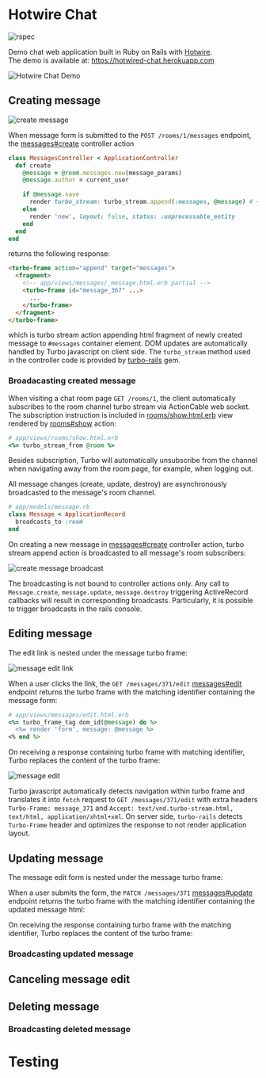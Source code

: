 # Hotwire Chat

![rspec](https://github.com/mdominiak/hotwire-chat/workflows/rspec/badge.svg)

Demo chat web application built in Ruby on Rails with [Hotwire](https://hotwire.dev).<br />The demo is available at: https://hotwired-chat.herokuapp.com

![Hotwire Chat Demo](public/chat.gif)

## Creating message

![create message](/public/messages_create.png)

When message form is submitted to the `POST /rooms/1/messages` endpoint, the [messages#create](app/controllers/messages_controller.rb) controller action

```ruby
class MessagesController < ApplicationController
  def create
    @message = @room.messages.new(message_params)
    @message.author = current_user

    if @message.save
      render turbo_stream: turbo_stream.append(:messages, @message) # <--
    else
      render 'new', layout: false, status: :unprocessable_entity
    end
  end
end
```

returns the following response:

```html
<turbo-frame action="append" target="messages">
  <fragment>
    <!-- app/views/messages/_message.html.erb partial -->
    <turbo-frame id="message_367" ...>
      ...
    </turbo-frame>
  </fragment>
</turbo-frame>
```

which is turbo stream action appending html fragment of newly created message to `#messages` container element. DOM updates are automatically handled by Turbo javascript on client side. The `turbo_stream` method used in the controller code is provided by [turbo-rails](https://github.com/hotwired/turbo-rails) gem.

### Broadacasting created message

When visiting a chat room page `GET /rooms/1`, the client automatically subscribes to the room channel turbo stream via ActionCable web socket. The subscription instruction is included in [rooms/show.html.erb](app/views/rooms/show.html.erb) view rendered by [rooms#show](app/controllers/rooms_controller.rb) action:

```ruby
# app/views/rooms/show.html.erb
<%= turbo_stream_from @room %>
```

Besides subscription, Turbo will automatically unsubscribe from the channel when navigating away from the room page, for example, when logging out.

All message changes (create, update, destroy) are asynchronously broadcasted to the message's room channel.

```ruby
# app/models/message.rb
class Message < ApplicationRecord
  broadcasts_to :room
end
```

On creating a new message in [messages#create](app/controllers/messages_controller.rb) controller action, turbo stream append action is broadcasted to all message's room subscribers:

![create message broadcast](public/messages_create_ws.png)

The broadcasting is not bound to controller actions only. Any call to `Message.create`, `message.update`, `message.destroy` triggering ActiveRecord callbacks will result in corresponding broadcasts. Particularly, it is possible to trigger broadcasts in the rails console.

## Editing message

The edit link is nested under the message turbo frame:

![message edit link](public/messages_edit_link.png)

When a user clicks the link, the `GET /messages/371/edit` [messages#edit](app/controllers/messages_controller.rb) endpoint returns the turbo frame with the matching identifier containing the message form:

```ruby
# app/views/messages/edit.html.erb
<%= turbo_frame_tag dom_id(@message) do %>
  <%= render 'form', message: @message %>
<% end %>
```

On receiving a response containing turbo frame with matching identifier, Turbo replaces the content of the turbo frame:

![message edit](public/messages_edit.png)

Turbo javascript automatically detects navigation within turbo frame and translates it into `fetch` request to `GET /messages/371/edit` with extra headers `Turbo-Frame: message_371` and `Accept: text/vnd.turbo-stream.html, text/html, application/xhtml+xml`. On server side, `turbo-rails` detects `Turbo-Frame` header and optimizes the response to not render application layout.

## Updating message

The message edit form is nested under the message turbo frame:


When a user submits the form, the `PATCH /messages/371` [messages#update](app/controllers/messages_controller.rb) endpoint returns the turbo frame with the matching identifier containing the updated message html:


On receiving the response containing turbo frame with the matching identifier, Turbo replaces the content of the turbo frame:


### Broadcasting updated message

## Canceling message edit

## Deleting message

### Broadcasting deleted message

# Testing
